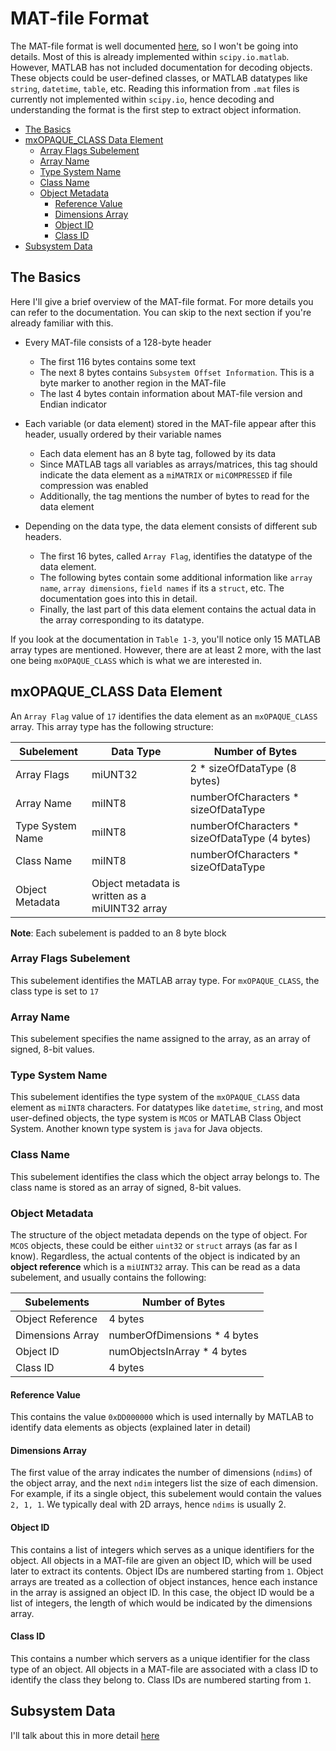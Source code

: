 # MAT-file Format

The MAT-file format is well documented [here](https://www.mathworks.com/help/pdf_doc/matlab/matfile_format.pdf), so I won't be going into details. Most of this is already implemented within `scipy.io.matlab`. However, MATLAB has not included documentation for decoding objects. These objects could be user-defined classes, or MATLAB datatypes like `string`, `datetime`, `table`, etc. Reading this information from `.mat` files is currently not implemented within `scipy.io`, hence decoding and understanding the format is the first step to extract object information.

<!--TOC-->

- [The Basics](#the-basics)
- [mxOPAQUE_CLASS Data Element](#mxopaqueclass-data-element)
  - [Array Flags Subelement](#array-flags-subelement)
  - [Array Name](#array-name)
  - [Type System Name](#type-system-name)
  - [Class Name](#class-name)
  - [Object Metadata](#object-metadata)
    - [Reference Value](#reference-value)
    - [Dimensions Array](#dimensions-array)
    - [Object ID](#object-id)
    - [Class ID](#class-id)
- [Subsystem Data](#subsystem-data)

<!--TOC-->

## The Basics

Here I'll give a brief overview of the MAT-file format. For more details you can refer to the documentation. You can skip to the next section if you're already familiar with this.

- Every MAT-file consists of a 128-byte header
  - The first 116 bytes contains some text
  - The next 8 bytes contains `Subsystem Offset Information`. This is a byte marker to another region in the MAT-file
  - The last 4 bytes contain information about MAT-file version and Endian indicator

- Each variable (or data element) stored in the MAT-file appear after this header, usually ordered by their variable names
  - Each data element has an 8 byte tag, followed by its data
  - Since MATLAB tags all variables as arrays/matrices, this tag should indicate the data element as a `miMATRIX` or `miCOMPRESSED` if file compression was enabled
  - Additionally, the tag mentions the number of bytes to read for the data element

- Depending on the data type, the data element consists of different sub headers.
  - The first 16 bytes, called `Array Flag`, identifies the datatype of the data element.
  - The following bytes contain some additional information like `array name`, `array dimensions`, `field names` if its a `struct`, etc. The documentation goes into this in detail.
  - Finally, the last part of this data element contains the actual data in the array corresponding to its datatype.

If you look at the documentation in `Table 1-3`, you'll notice only 15 MATLAB array types are mentioned. However, there are at least 2 more, with the last one being `mxOPAQUE_CLASS` which is what we are interested in.

## mxOPAQUE_CLASS Data Element

An `Array Flag` value of `17` identifies the data element as an `mxOPAQUE_CLASS` array. This array type has the following structure:

| Subelement  | Data Type  | Number of Bytes  |
|-----------|-----------|-----------|
| Array Flags | miUNT32 | 2 * sizeOfDataType (8 bytes) |
| Array Name | miINT8 | numberOfCharacters * sizeOfDataType |
| Type System Name | miINT8 | numberOfCharacters * sizeOfDataType (4 bytes) |
| Class Name | miINT8 | numberOfCharacters * sizeOfDataType |
| Object Metadata | Object metadata is written as a miUINT32 array |

**Note**: Each subelement is padded to an 8 byte block

### Array Flags Subelement

This subelement identifies the MATLAB array type. For `mxOPAQUE_CLASS`, the class type is set to `17`

### Array Name

This subelement specifies the name assigned to the array, as an array of signed, 8-bit values.

### Type System Name

This subelement identifies the type system of the `mxOPAQUE_CLASS` data element as `miINT8` characters. For datatypes like `datetime`, `string`, and most user-defined objects, the type system is `MCOS` or MATLAB Class Object System. Another known type system is `java` for Java objects.

### Class Name

This subelement identifies the class which the object array belongs to. The class name is stored as an array of signed, 8-bit values.

### Object Metadata

The structure of the object metadata depends on the type of object. For `MCOS` objects, these could be either `uint32` or `struct` arrays (as far as I know). Regardless, the actual contents of the object is indicated by an **object reference** which is a `miUINT32` array. This can be read as a data subelement, and usually contains the following:

| Subelements | Number of Bytes |
|-----------|-----------|
| Object Reference | 4 bytes |
| Dimensions Array | numberOfDimensions * 4 bytes |
| Object ID | numObjectsInArray * 4 bytes |
| Class ID | 4 bytes |

#### Reference Value

This contains the value `0xDD000000` which is used internally by MATLAB to identify data elements as objects (explained later in detail)

#### Dimensions Array

The first value of the array indicates the number of dimensions (`ndims`) of the object array, and the next `ndim` integers list the size of each dimension. For example, if its a single object, this subelement would contain the values `2, 1, 1`. We typically deal with 2D arrays, hence `ndims` is usually 2.

#### Object ID

This contains a list of integers which serves as a unique identifiers for the object. All objects in a MAT-file are given an object ID, which will be used later to extract its contents. Object IDs are numbered starting from `1`. Object arrays are treated as a collection of object instances, hence each instance in the array is assigned an object ID. In this case, the object ID would be a list of integers, the length of which would be indicated by the dimensions array.

#### Class ID

This contains a number which servers as a unique identifier for the class type of an object. All objects in a MAT-file are associated with a class ID to identify the class they belong to. Class IDs are numbered starting from `1`.

## Subsystem Data

I'll talk about this in more detail [here](./subsystem_data_format.md)
